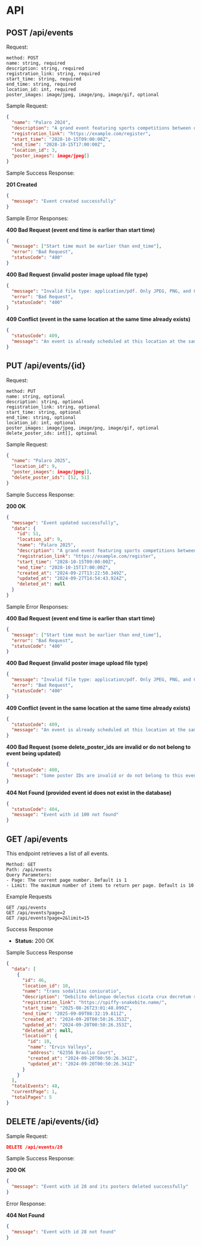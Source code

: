 # API

## POST /api/events

Request:

```
method: POST
name: string, required
description: string, required
registration_link: string, required
start_time: string, required
end_time: string, required
location_id: int, required
poster_images: image/jpeg, image/png, image/gif, optional
```

Sample Request:

```json
{
  "name": "Palaro 2024",
  "description": "A grand event featuring sports competitions between different schools.",
  "registration_link": "https://example.com/register",
  "start_time": "2028-10-15T09:00:00Z",
  "end_time": "2028-10-15T17:00:00Z",
  "location_id": 3,
  "poster_images": image/jpeg[]
}
```

Sample Success Response:

**201 Created**

```json
{
  "message": "Event created successfully"
}
```

Sample Error Responses:

**400 Bad Request (event end time is earlier than start time)**

```json
{
  "message": ["Start time must be earlier than end_time"],
  "error": "Bad Request",
  "statusCode": "400"
}
```

**400 Bad Request (invalid poster image upload file type)**

```json
{
  "message": "Invalid file type: application/pdf. Only JPEG, PNG, and GIF are allowed.",
  "error": "Bad Request",
  "statusCode": "400"
}
```

**409 Conflict (event in the same location at the same time already exists)**

```json
{
  "statusCode": 409,
  "message": "An event is already scheduled at this location at the same time"
}
```

## PUT /api/events/{id}

Request:

```
method: PUT
name: string, optional
description: string, optional
registration_link: string, optional
start_time: string, optional
end_time: string, optional
location_id: int, optional
poster_images: image/jpeg, image/png, image/gif, optional
delete_poster_ids: int[], optional
```

Sample Request:

```json
{
  "name": "Palaro 2025",
  "location_id": 9,
  "poster_images": image/jpeg[],
  "delete_poster_ids": [52, 51]
}
```

Sample Success Response:

**200 OK**

```json
{
  "message": "Event updated successfully",
  "data": {
    "id": 51,
    "location_id": 9,
    "name": "Palaro 2025",
    "description": "A grand event featuring sports competitions between different schools.",
    "registration_link": "https://example.com/register",
    "start_time": "2028-10-15T09:00:00Z",
    "end_time": "2028-10-15T17:00:00Z",
    "created_at": "2024-09-27T13:22:50.349Z",
    "updated_at": "2024-09-27T14:54:43.924Z",
    "deleted_at": null
  }
}
```

Sample Error Responses:

**400 Bad Request (event end time is earlier than start time)**

```json
{
  "message": ["Start time must be earlier than end_time"],
  "error": "Bad Request",
  "statusCode": "400"
}
```

**400 Bad Request (invalid poster image upload file type)**

```json
{
  "message": "Invalid file type: application/pdf. Only JPEG, PNG, and GIF are allowed.",
  "error": "Bad Request",
  "statusCode": "400"
}
```

**409 Conflict (event in the same location at the same time already exists)**

```json
{
  "statusCode": 409,
  "message": "An event is already scheduled at this location at the same time"
}
```

**400 Bad Request (some delete_poster_ids are invalid or do not belong to event being updated)**

```json
{
  "statusCode": 400,
  "message": "Some poster IDs are invalid or do not belong to this event"
}
```

**404 Not Found (provided event id does not exist in the database)**

```json
{
  "statusCode": 404,
  "message": "Event with id 100 not found"
}
```

## GET /api/events

This endpoint retrieves a list of all events.

```
Method: GET
Path: /api/events
Query Parameters:
- Page: The current page number. Default is 1
- Limit: The maximum number of items to return per page. Default is 10
```

Example Requests

```
GET /api/events
GET /api/events?page=2
GET /api/events?page=2&limit=15
```

Success Response

- **Status:** 200 OK

Sample Success Response

```json
{
  "data": [
    {
      "id": 46,
      "location_id": 10,
      "name": "trans sodalitas coniuratio",
      "description": "Debilito delinquo delectus cicuta crux decretum sub cubo. Claro tepidus tego animus caritas maxime asporto adulatio. Suscipio stips cuppedia.",
      "registration_link": "https://spiffy-snakebite.name/",
      "start_time": "2025-08-26T23:01:48.899Z",
      "end_time": "2025-09-09T08:32:19.811Z",
      "created_at": "2024-09-20T00:50:26.353Z",
      "updated_at": "2024-09-20T00:50:26.353Z",
      "deleted_at": null,
      "location": {
        "id": 10,
        "name": "Ervin Valleys",
        "address": "62356 Braulio Court",
        "created_at": "2024-09-20T00:50:26.341Z",
        "updated_at": "2024-09-20T00:50:26.341Z"
      }
    }
  ],
  "totalEvents": 48,
  "currentPage": 1,
  "totalPages": 5
}
```

## DELETE /api/events/{id}

Sample Request:

```json
DELETE /api/events/28
```

Sample Success Response:

**200 OK**

```json
{
  "message": "Event with id 28 and its posters deleted successfully"
}
```

Error Response:

**404 Not Found**

```json
{
  "message": "Event with id 28 not found"
}
```
